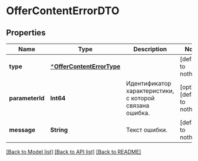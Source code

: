# OfferContentErrorDTO


## Properties
Name | Type | Description | Notes
------------ | ------------- | ------------- | -------------
**type** | [***OfferContentErrorType**](OfferContentErrorType.md) |  | [default to nothing]
**parameterId** | **Int64** | Идентификатор характеристики, с которой связана ошибка. | [optional] [default to nothing]
**message** | **String** | Текст ошибки. | [default to nothing]


[[Back to Model list]](../README.md#models) [[Back to API list]](../README.md#api-endpoints) [[Back to README]](../README.md)


